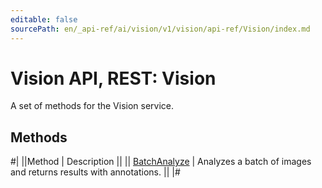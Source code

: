 ```yaml
---
editable: false
sourcePath: en/_api-ref/ai/vision/v1/vision/api-ref/Vision/index.md
---
```


# Vision API, REST: Vision

A set of methods for the Vision service.

## Methods

#|
||Method | Description ||
|| [BatchAnalyze](batchAnalyze.md) | Analyzes a batch of images and returns results with annotations. ||
|#